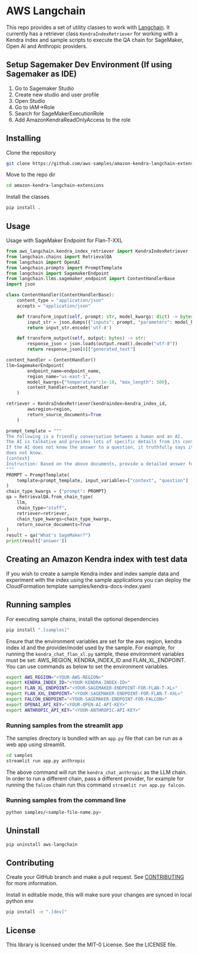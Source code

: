 # AWS Langchain
This repo provides a set of utility classes to work with [Langchain](https://github.com/hwchase17/langchain/tree/master). It currently has a retriever class `KendraIndexRetriever` for working with a Kendra index and sample scripts to execute the QA chain for SageMaker, Open AI and Anthropic providers.

## Setup Sagemaker Dev Environment (If using Sagemaker as IDE)
1. Go to Sagemaker Studio
2. Create new studio and user profile
3. Open Studio
4. Go to IAM->Role
5. Search for SageMakerExecutionRole
6. Add AmazonKendraReadOnlyAccess to the role

## Installing

Clone the repository
```bash
git clone https://github.com/aws-samples/amazon-kendra-langchain-extensions.git
```

Move to the repo dir
```bash
cd amazon-kendra-langchain-extensions
```


Install the classes
```bash
pip install .
```

## Usage

Usage with SageMaker Endpoint for Flan-T-XXL
```python
from aws_langchain.kendra_index_retriever import KendraIndexRetriever
from langchain.chains import RetrievalQA
from langchain import OpenAI
from langchain.prompts import PromptTemplate
from langchain import SagemakerEndpoint
from langchain.llms.sagemaker_endpoint import ContentHandlerBase
import json

class ContentHandler(ContentHandlerBase):
    content_type = "application/json"
    accepts = "application/json"

    def transform_input(self, prompt: str, model_kwargs: dict) -> bytes:
        input_str = json.dumps({"inputs": prompt, "parameters": model_kwargs})
        return input_str.encode('utf-8')

    def transform_output(self, output: bytes) -> str:
        response_json = json.loads(output.read().decode("utf-8"))
        return response_json[0]["generated_text"]

content_handler = ContentHandler()
llm=SagemakerEndpoint(
        endpoint_name=endpoint_name,
        region_name="us-east-1", 
        model_kwargs={"temperature":1e-10, "max_length": 500},
        content_handler=content_handler
    )

retriever = KendraIndexRetriever(kendraindex=kendra_index_id,
        awsregion=region,
        return_source_documents=True
    )

prompt_template = """
The following is a friendly conversation between a human and an AI.
The AI is talkative and provides lots of specific details from its context.
If the AI does not know the answer to a question, it truthfully says it
does not know.
{context}
Instruction: Based on the above documents, provide a detailed answer for, {question} Answer "don't know" if not present in the document. Solution:
"""
PROMPT = PromptTemplate(
    template=prompt_template, input_variables=["context", "question"]
)
chain_type_kwargs = {"prompt": PROMPT}
qa = RetrievalQA.from_chain_type(
    llm,
    chain_type="stuff",
    retriever=retriever,
    chain_type_kwargs=chain_type_kwargs,
    return_source_documents=True
)
result = qa("What's SageMaker?")
print(result['answer'])

```

## Creating an Amazon Kendra index with test data
If you wish to create a sample Kendra index and index sample data and experiment with the index using the sample applications you can deploy the CloudFormation template samples/kendra-docs-index.yaml


## Running samples
For executing sample chains, install the optional dependencies
```bash
pip install ".[samples]"
```

Ensure that the environment variables are set for the aws region, kendra index id and the provider/model used by the sample.
For example, for running the `kendra_chat_flan_xl.py` sample, these environment variables must be set: AWS_REGION, KENDRA_INDEX_ID
and FLAN_XL_ENDPOINT.
You can use commands as below to set the environment variables.
```bash
export AWS_REGION="<YOUR-AWS-REGION>"
export KENDRA_INDEX_ID="<YOUR-KENDRA-INDEX-ID>"
export FLAN_XL_ENDPOINT="<YOUR-SAGEMAKER-ENDPOINT-FOR-FLAN-T-XL>"
export FLAN_XXL_ENDPOINT="<YOUR-SAGEMAKER-ENDPOINT-FOR-FLAN-T-XXL>"
export FALCON_ENDPOINT="<YOUR-SAGEMAKER-ENDPOINT-FOR-FALCON>"
export OPENAI_API_KEY="<YOUR-OPEN-AI-API-KEY>"
export ANTHROPIC_API_KEY="<YOUR-ANTHROPIC-API-KEY>"

```

### Running samples from the streamlit app
The samples directory is bundled with an `app.py` file that can be run as a web app using streamlit. 
```bash
cd samples
streamlit run app.py anthropic
```
The above command will run the `kendra_chat_anthropic` as the LLM chain. In order to run a different chain, pass a different provider, for example for running the `falcon` chain run this command `streamlit run app.py falcon`.

### Running samples from the command line
```bash
python samples/<sample-file-name.py>
```

## Uninstall
```bash
pip uninstall aws-langchain
```

## Contributing
Create your GitHub branch and make a pull request.
See [CONTRIBUTING](CONTRIBUTING.md#security-issue-notifications) for more information.

Install in editable mode, this will make sure your changes are synced in local python env
```bash
pip install -e ".[dev]"
```

## License
This library is licensed under the MIT-0 License. See the LICENSE file.

